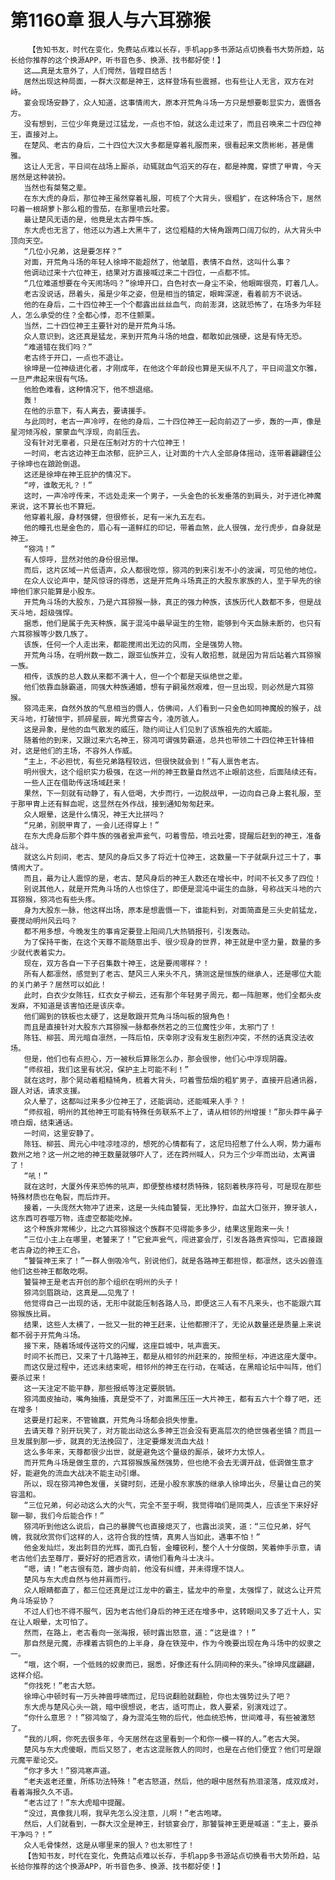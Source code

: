 # 第1160章 狠人与六耳猕猴
        【告知书友，时代在变化，免费站点难以长存，手机app多书源站点切换看书大势所趋，站长给你推荐的这个换源APP，听书音色多、换源、找书都好使！】
       这……真是太意外了，人们愕然，皆瞠目结舌！
       居然出现这种局面，一群大汉都是神王，这样登场有些震撼，也有些让人无言，双方在对峙。
       宴会现场安静了，众人知道，这事情闹大，原本开荒角斗场一方只是想要彰显实力，震慑各方。
       没有想到，三位少年竟是过江猛龙，一点也不怕，就这么走过来了，而且召唤来二十四位神王，直接对上。
       在楚风、老古的身后，二十四位大汉大多都是穿着礼服而来，很看起来文质彬彬，甚是儒雅。
       这让人无言，平日间在战场上厮杀，动辄就血气滔天的存在，都是神魔，穿惯了甲胄，今天居然是这种装扮。
       当然也有桀骜之辈。
       在东大虎的身后，那位神王虽然穿着礼服，可梳了个大背头，很粗犷，在这种场合下，居然叼着一根胡萝卜那么粗的雪茄，在那里喷云吐雾。
       最让楚风无语的是，他竟是太古莽牛族。
       东大虎也无言了，他还以为遇上大黑牛了，这位粗糙的大犄角跟两口阔刀似的，从大背头中顶向天空。
       “几位小兄弟，这是要怎样？”
       对面，开荒角斗场的年轻人徐坤不能超然了，他皱眉，表情不自然，这叫什么事？
       他调动过来十六位神王，结果对方直接喊过来二十四位，一点都不怵。
       “几位难道想要在今天闹场吗？”徐坤开口，白色衬衣一身尘不染，他眼眸很亮，盯着几人。
       老古没说话，昂着头，虽是少年之姿，但是相当的镇定，眼眸深邃，看着前方不说话。
       他的在身后，二十四位神王一个个都露出丝丝血气，向前澎湃，这就恐怖了，在场多为年轻人，怎么承受的住？全都心悸，忍不住颤栗。
       当然，二十四位神王主要针对的是开荒角斗场。
       众人意识到，这还真是猛龙，来到开荒角斗场的地盘，都敢如此强硬，这是有恃无恐。
       “难道错在我们吗？”
       老古终于开口，一点也不退让。
       徐坤是一位神级进化者，才刚成年，在他这个年龄段也算是天纵不凡了，平日间温文尔雅，一旦严肃起来很有气场。
       他脸色难看，这种情况下，他不想退缩。
       轰！
       在他的示意下，有人离去，要请援手。
       与此同时，老古一声冷哼，在他的身后，二十四位神王一起向前迈了一步，轰的一声，像是星河倾泻般，蒙蒙血气浮现，向前压去。
       没有针对无辜者，只是在压制对方的十六位神王！
       一时间，老古这边神王血浓郁，庇护三人，让对面的十六人全部身体摇动，连带着翩翩佳公子徐坤也在踉跄倒退。
       这还是徐坤在神王庇护的情况下。
       “哼，谁敢无礼？！”
       这时，一声冷哼传来，不远处走来一个男子，一头金色的长发垂落的到肩头，对于进化神魔来说，这不算长也不算短。
       他穿着礼服，身材强健，但很修长，足有一米九五左右。
       他的瞳孔也是金色的，眉心有一道鲜红的印记，带着血煞，此人很强，龙行虎步，自身就是神王。
       “猕鸿！”
       有人惊呼，显然对他的身份很忌惮。
       而后，这片区域一片低语声，众人都很吃惊，猕鸿的到来引发不小的波澜，可见他的地位。
       在众人议论声中，楚风惊讶的得悉，这是开荒角斗场真正的大股东家族的人，至于早先的徐坤他们家只能算是小股东。
       开荒角斗场的大股东，乃是六耳猕猴一脉，真正的强力种族，该族历代人数都不多，但是战天斗地，超级强悍。
       据悉，他们是属于先天种族，属于混沌中最早诞生的生物，能够到今天血脉未断的，也只有六耳猕猴等少数几族了。
       该族，任何一个人走出来，都能搅闹出无边的风雨，全是强势人物。
       开荒角斗场，在明州数一数二，跟亚仙族并立，没有人敢招惹，就是因为背后站着六耳猕猴一族。
       相传，该族的总人数从来都不满十人，但一个个都是天纵绝世之辈。
       他们依靠血脉霸道，同强大种族通婚，想有子嗣虽然艰难，但一旦出现，则必然是六耳猕猴。
       猕鸿走来，自然外放的气息相当的慑人，仿佛间，人们看到一只金色如同神魔般的猴子，战天斗地，打破恒宇，抓碎星辰，眸光贯穿古今，凌厉骇人。
       这是异象，是他的血气散发的威压，隐约间让人们见到了该族祖先的大威能。
       随着他的到来，又跟过来六名神王，猕鸿可谓强势霸道，总共也带领二十四位神王针锋相对，这是他们的主场，不容外人作威。
       “主上，不必担忧，有些兄弟路程较远，但很快就会到！”有人禀告老古。
       明州很大，这个组织实力极强，在这一州的神王数量自然远不止眼前这些，后面陆续还有。
       一些人正在借助传送场域赶来！
       果然，下一刻就有动静了，有人低喝，大步而行，一边脱战甲，一边向自己身上套礼服，至于那甲胄上还有鲜血呢，这显然在外作战，接到通知匆匆赶来。
       众人眼晕，这是什么情况，神王大比拼吗？
       “兄弟，别脱甲胄了，一会儿还得穿上！”
       在东大虎身后那个莽牛族的强者瓮声瓮气，叼着雪茄，喷云吐雾，提醒后赶到的神王，准备战斗。
       就这么片刻间，老古、楚风的身后又多了将近十位神王，这数量一下子就飙升过三十了，事情闹大了。
       而且，最为让人震惊的是，老古、楚风身后的神王人数还在增长中，时间不长又多了四位！
       别说其他人，就是开荒角斗场的人也惊住了，即便是混沌中诞生的血脉，号称战天斗地的六耳猕猴，猕鸿也有些头疼。
       身为大股东一脉，他这样出场，原本是想震慑一下，谁能料到，对面简直是三头史前猛龙，要搅动明州风云吗？
       都不用多想，今晚发生的事肯定要登上阳间几大热销报刊，引发轰动。
       为了保持平衡，在这个天尊不能随意出手、很少现身的世界，神王就是中坚力量，数量的多少就代表着实力。
       现在，双方各自一下子召集数十神王，这是要闹哪样？！
       所有人都凛然，感觉到了老古、楚风三人来头不凡，猜测这是恒族的继承人，还是哪位大能的关门弟子？居然可以如此！
       此时，白衣少女陈钰，红衣女子柳云，还有那个年轻男子周元，都一阵胆寒，他们全都头皮发麻，不知道是该害怕还是该庆幸。
       他们踢到的铁板也太硬了，这是敢跟开荒角斗场叫板的狠角色！
       而且是直接针对大股东六耳猕猴一脉都泰然若之的三位魔性少年，太邪门了！
       陈钰、柳芸、周元暗自凛然，一阵后怕，庆幸刚才没有发生剧烈冲突，不然的话真没法收场。
       但是，他们也有点担心，万一被秋后算账怎么办，那会很惨，他们心中浮现阴霾。
       “师叔祖，我们这里有状况，保护主上可能不利！”
       就在这时，那个晃动着粗糙犄角，梳着大背头，叼着雪茄烟的粗犷男子，直接开启通讯器，跟人对话，请求支援。
       众人晕了，这都叫过来多少位神王了，还能调动，还能喊来人手？！
       “师叔祖，明州的其他神王可能有特殊任务联系不上了，请从相邻的州增援！”那头莽牛鼻子喷白烟，结束通话。
       一时间，这里安静了。
       陈钰、柳芸、周元心中哇凉哇凉的，想死的心情都有了，这尼玛招惹了什么人啊，势力遍布数州之地？这一州之地的神王数量就够吓人了，还在跨州喊人，只为三个少年而出动，太离谱了！
       “吼！”
       就在这时，大厦外传来恐怖的吼声，即便整栋楼材质特殊，铭刻着秩序符号，可是现在那些特殊材质也在龟裂，而后炸开。
       接着，一头庞然大物冲了进来，这是一头纯血饕餮，无比狰狞，血盆大口张开，獠牙骇人，这东西可吞噬万物，连虚空都能吃掉。
       这个种族非常稀少，比之六耳猕猴这个族群不见得能多多少，结果这里跑来一头！
       “三位小主上在哪里，老饕来了！”它瓮声瓮气，闯进宴会厅，引发各路贵宾惊叫，它直接跟老古身边的神王汇合。
       “饕餮神王来了！”一群人倒吸冷气，别说他们，就是各路神王都担惊，都凛然，这头凶兽连他们这些神王都敢吃啊。
       饕餮神王是老古开创的那个组织在明州的头子！
       猕鸿剑眉跳动，这真是……见鬼了！
       他觉得自己一出现的话，无形中就能压制各路人马，即便这三人有不凡来头，也不能跟六耳猕猴族比肩。
       结果，这些人太横了，一批又一批的神王赶来，让他都擦汗了，无论从数量还是质量上来说都不弱于开荒角斗场。
       接下来，随着场域传送符文的闪耀，这座巨城中，吼声震天。
       时间不长而已，又来了十几路神王，都是从相邻的州赶来的，按照坐标，冲进这座大厦中。
       而这仅是过程中，还远未结束呢，相邻州的神王在行动，在喊话，在黑暗论坛中叫阵，他们要杀过来！
       这一天注定不能平静，那些报纸等注定要脱销。
       猕鸿面皮抽动，嘴角抽搐，真是受不了，对面黑压压一大片神王，都有五六十个尊了吧，还在增多！
       这要是打起来，不管输赢，开荒角斗场都会损失惨重。
       去请天尊？别开玩笑了，对方能出动这么多神王岂会没有更高层次的绝世强者坐镇？而且一旦发展到那一步，就真的无法挽回了，注定要爆发流血大战！
       这么多年来，天尊都很少出世，就是避免这个量级的厮杀，破坏力太惊人。
       而开荒角斗场是做生意的，六耳猕猴族虽然强势，但也绝不会去无谓开战，低调做生意才好，能避免的流血大战决不能主动引爆。
       所以，现在猕鸿神色发僵，关键时刻，还是小股东家族的继承人徐坤出头，尽量让自己的笑容温和。
       “三位兄弟，何必动这么大的火气，完全不至于啊，我觉得咱们是同类人，应该坐下来好好聊一聊，我们今后能合作！”
       猕鸿听到他这么说后，自己的暴脾气也直接熄灭了，也露出淡笑，道：“三位兄弟，好气魄，我就欣赏你们这样的人，这符合我的性情，真男人当如此，遇事不怕！”
       他金发灿烂，发出刺目的光辉，面孔白皙，金瞳锐利，整个人十分俊朗，笑着伸手示意，请老古他们去至尊厅，要好好的把酒言欢，请他们看角斗士决斗。
       “嗯，请！”老古很有范，踱步向前，他没有纠缠，并未得理不饶人。
       楚风与东大虎自然与他并肩而行。
       众人眼睛都直了，都三位还真是过江龙中的霸主，猛龙中的帝皇，太强悍了，就这么让开荒角斗场妥协？
       不过人们也不得不服气，因为老古他们身后的神王还在增多中，这转眼间又多了近十人，实在让人眼晕，太可怕了。
       然而，在路上，老古看向一张海报，顿时露出怒意，道：“这是谁？！”
       那自然是元魔，赤裸着古铜色的上半身，身在铁笼中，作为今晚要出现在角斗场中的奴隶之一。
       “哦，这个啊，一个低贱的奴隶而已，据悉，好像还有什么阴间种的来头。”徐坤风度翩翩，这样介绍。
       “你找死！”老古大怒。
       徐坤心中顿时有一万头神兽呼啸而过，尼玛说翻脸就翻脸，你也太强势过头了吧？
       东大虎与楚风心头一跳，暗中很想说，老古，适可而止，救人要紧，别演戏过了。
       “你什么意思？！”猕鸿恼了，身为混沌生物的后代，他血统恐怖，世间难寻，有些被激怒了。
       “我的儿啊，你死去很多年，今天居然在这里看到一个和你一模一样的人。”老古大哭。
       楚风与东大虎傻眼，而后又怒了，老古这混账救人的同时，也是在占他们便宜？他们可是跟元魔平辈论交。
       “你才多大！”猕鸿寒声道。
       “老夫返老还童，所练功法特殊！”老古怒道，然后，他的眼中居然有热泪滚落，成双成对，看着海报久久不语。
       “老古过了！”东大虎暗中提醒。
       “没过，真像我儿啊，我早先怎么没注意，儿啊！”老古咆哮。
       然后，人们就看到，一群大汉全是神王，封锁宴会厅，那饕餮神王更是喊道：“主上，要杀干净吗？！”
       众人毛骨悚然，这是从哪里来的狠人？也太邪性了！
       【告知书友，时代在变化，免费站点难以长存，手机app多书源站点切换看书大势所趋，站长给你推荐的这个换源APP，听书音色多、换源、找书都好使！】